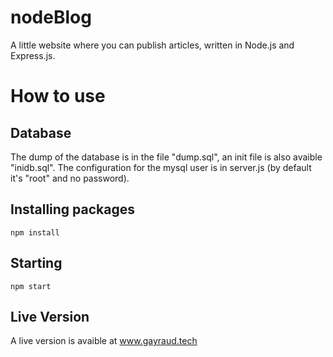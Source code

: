 # nodeBlog

A little website where you can publish articles, written in Node.js and Express.js.


# How to use

## Database
The dump of the database is in the file "dump.sql", an init file is also avaible "inidb.sql". The configuration for the mysql user is in server.js (by default it's "root" and no password).

## Installing packages
```
npm install
```

## Starting
```
npm start
```

## Live Version
A live version is avaible at www.gayraud.tech
